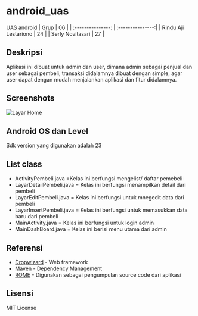 # android_uas
UAS android
| Grup | 06 |
| :---------------: | :---------------:|
| Rindu Aji Lestariono | 24 |
| Serly Novitasari | 27 |
## Deskripsi
Aplikasi ini dibuat untuk admin dan user, dimana admin sebagai penjual dan user sebagai pembeli, transaksi didalamnya dibuat dengan simple,
agar user dapat dengan mudah menjalankan aplikasi dan fitur didalamnya.

## Screenshots
![Layar Home](http://echarlie.co/wp-content/uploads/salon-booking-app-hareesh-dribbble-salon-design-app.jpg)

## Android OS dan Level
Sdk version yang digunakan adalah 23

## List class
+ ActivityPembeli.java
	=Kelas ini berfungsi mengelist/ daftar pemebeli
+ LayarDetailPembeli.java
	= Kelas ini berfungsi menampilkan detail dari pembeli
+ LayarEditPembeli.java
	= Kelas ini berfungsi untuk mnegedit data dari pembeli
+ LayarInsertPembeli.java
	= Kelas ini berfungsi untuk memasukkan data baru dari pembeli
+ MainActivity.java
	= Kelas ini berfungsi untuk login admin
+ MainDashBoard.java
	= Kelas ini berisi menu utama dari admin

## Referensi
* [Dropwizard](http://www.dropwizard.io/1.0.2/docs/) - Web framework
* [Maven](https://maven.apache.org/) - Dependency Management
* [ROME](https://rometools.github.io/rome/) - Digunakan sebagai pengumpulan source code dari aplikasi

## Lisensi
MIT License 